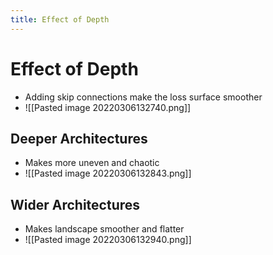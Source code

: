 ```yaml
---
title: Effect of Depth
---
```


# Effect of Depth
- Adding skip connections make the loss surface smoother
- ![[Pasted image 20220306132740.png]]

## Deeper Architectures
- Makes more uneven and chaotic
- ![[Pasted image 20220306132843.png]]

## Wider Architectures
- Makes landscape smoother and flatter
- ![[Pasted image 20220306132940.png]]








































